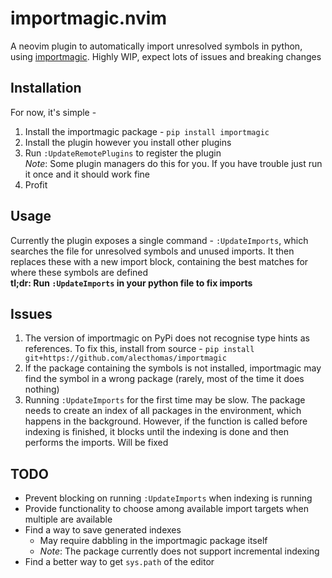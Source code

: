 # importmagic.nvim
A neovim plugin to automatically import unresolved symbols in python, using [importmagic](https://github.com/alecthomas/importmagic). Highly WIP, expect lots of issues and breaking changes

## Installation
For now, it's simple -
1. Install the importmagic package - `pip install importmagic`
1. Install the plugin however you install other plugins
2. Run `:UpdateRemotePlugins` to register the plugin  
_Note_: Some plugin managers do this for you. If you have trouble just run it once and it should work fine
3. Profit

## Usage
Currently the plugin exposes a single command - `:UpdateImports`, which searches the file for unresolved symbols and unused imports. It then replaces these with a new import block, containing the best matches for where these symbols are defined  
**tl;dr: Run `:UpdateImports` in your python file to fix imports**

## Issues
1. The version of importmagic on PyPi does not recognise type hints as references. To fix this, install from source - `pip install git+https://github.com/alecthomas/importmagic`
2. If the package containing the symbols is not installed, importmagic may find the symbol in a wrong package (rarely, most of the time it does nothing)
3. Running `:UpdateImports` for the first time may be slow. The package needs to create an index of all packages in the environment, which happens in the background. However, if the function is called before indexing is finished, it blocks until the indexing is done and then performs the imports. Will be fixed

## TODO
* Prevent blocking on running `:UpdateImports` when indexing is running
* Provide functionality to choose among available import targets when multiple are available
* Find a way to save generated indexes
	* May require dabbling in the importmagic package itself
	*	_Note_: The package currently does not support incremental indexing
*	Find a better way to get `sys.path` of the editor

